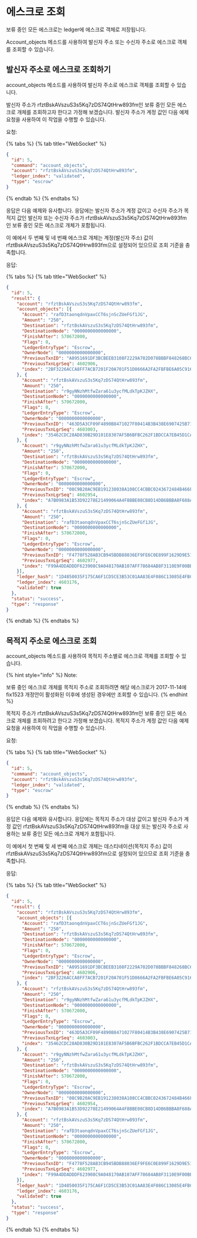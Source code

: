 # 에스크로 조회

보류 중인 모든 에스크로는 ledger에 에스크로 객체로 저장됩니다.

Account\_objects 메소드를 사용하여 발신자 주소 또는 수신자 주소로 에스크로 객체를 조회할 수 있습니다.

## 발신자 주소로 에스크로 조회하기&#x20;

account\_objects 메소드를 사용하여 발신자 주소로 에스크로 객체를 조회할 수 있습니다.

발신자 주소가 rfztBskAVszuS3s5Kq7zDS74QtHrw893fm인 보류 중인 모든 에스크로 개체를 조회하고자 한다고 가정해 보겠습니다. 발신자 주소가 계정 값인 다음 예제 요청을 사용하여 이 작업을 수행할 수 있습니다.

요청:

{% tabs %}
{% tab title="WebSocket" %}
```json
{
  "id": 5,
  "command": "account_objects",
  "account": "rfztBskAVszuS3s5Kq7zDS74QtHrw893fm",
  "ledger_index": "validated",
  "type": "escrow"
}
```
{% endtab %}
{% endtabs %}

응답은 다음 예제와 유사합니다. 응답에는 발신자 주소가 계정 값이고 수신자 주소가 목적지 값인 발신자 또는 수신자 주소가 rfztBskAVszuS3s5Kq7zDS74QtHrw893fm인 보류 중인 모든 에스크로 개체가 포함됩니다.

이 예에서 두 번째 및 네 번째 에스크로 개체는 계정(발신자 주소) 값이 rfztBskAVszuS3s5Kq7zDS74QtHrw893fm으로 설정되어 있으므로 조회 기준을 충족합니다.

응답:

{% tabs %}
{% tab title="WebSocket" %}
```json
{
  "id": 5,
  "result": {
    "account": "rfztBskAVszuS3s5Kq7zDS74QtHrw893fm",
    "account_objects": [{
      "Account": "rafD3taonqdnVpaxCCT6sjnScZUeFGf1JG",
      "Amount": "250",
      "Destination": "rfztBskAVszuS3s5Kq7zDS74QtHrw893fm",
      "DestinationNode": "0000000000000000",
      "FinishAfter": 570672000,
      "Flags": 0,
      "LedgerEntryType": "Escrow",
      "OwnerNode": "0000000000000000",
      "PreviousTxnID": "A0951691DF3BCBEEB3108F2229A702D078BBBF848268BC601E59B68A2E390AAC",
      "PreviousTxnLgrSeq": 4602906,
      "index": "2BF3226ACCA8FF7ACB7201F20A701F51D8666A2FA2FBFBE6A05C9161F9228A18"
    }, {
      "Account": "rfztBskAVszuS3s5Kq7zDS74QtHrw893fm",
      "Amount": "250",
      "Destination": "r9gyNNzhMtfwZara61u3ycfMLdkTpKJZHX",
      "DestinationNode": "0000000000000000",
      "FinishAfter": 570672000,
      "Flags": 0,
      "LedgerEntryType": "Escrow",
      "OwnerNode": "0000000000000000",
      "PreviousTxnID": "463D5A3CF09F4890B8471027F80414B3B438E6907425B71DC324D7118E90A107",
      "PreviousTxnLgrSeq": 4603003,
      "index": "35462CDC28AD830B29D101E8307AF5B6BFBC262F1BDCCA7EB45D1CA3F8B44F53"
    }, {
      "Account": "r9gyNNzhMtfwZara61u3ycfMLdkTpKJZHX",
      "Amount": "250",
      "Destination": "rfztBskAVszuS3s5Kq7zDS74QtHrw893fm",
      "DestinationNode": "0000000000000000",
      "FinishAfter": 570672000,
      "Flags": 0,
      "LedgerEntryType": "Escrow",
      "OwnerNode": "0000000000000000",
      "PreviousTxnID": "08C9B20AC9EB191238038A108CC4CBBC0243672484B466FB42DED0A7DF6A31A1",
      "PreviousTxnLgrSeq": 4602954,
      "index": "A7B0983A1B53D92278E21499064A4F8BBE08CB8D14DB6BBBA8F688AB1D3FDA45"
    }, {
      "Account": "rfztBskAVszuS3s5Kq7zDS74QtHrw893fm",
      "Amount": "250",
      "Destination": "rafD3taonqdnVpaxCCT6sjnScZUeFGf1JG",
      "DestinationNode": "0000000000000000",
      "FinishAfter": 570672000,
      "Flags": 0,
      "LedgerEntryType": "Escrow",
      "OwnerNode": "0000000000000000",
      "PreviousTxnID": "F4778F528AB3CB945BDB88036EF9FE6C0E899F1629D9E51129E3B93CD488395A",
      "PreviousTxnLgrSeq": 4602977,
      "index": "F99A4DDADDDF623908C9A048170AB107AFF78684AB8F3110E9F00BBBC606ABD2"
    }],
    "ledger_hash": "1D4850035F175CA6F1CD5CE3B53C01AA83E4F086C13085E4FBC1EEFCCB345A9B",
    "ledger_index": 4603176,
    "validated": true
  },
  "status": "success",
  "type": "response"
}
```
{% endtab %}
{% endtabs %}

## 목적지 주소로 에스크로 조회&#x20;

account\_objects 메소드를 사용하여 목적지 주소별로 에스크로 객체를 조회할 수 있습니다.

{% hint style="info" %}
Note:

보류 중인 에스크로 개체를 목적지 주소로 조회하려면 해당 에스크로가 2017-11-14에 fix1523 개정안이 활성화된 이후에 생성된 경우에만 조회할 수 있습니다.
{% endhint %}

목적지 주소가 rfztBskAVszuS3s5Kq7zDS74QtHrw893fm인 보류 중인 모든 에스크로 개체를 조회하려고 한다고 가정해 보겠습니다. 목적지 주소가 계정 값인 다음 예제 요청을 사용하여 이 작업을 수행할 수 있습니다.

요청:

{% tabs %}
{% tab title="WebSocket" %}
```json
{
  "id": 5,
  "command": "account_objects",
  "account": "rfztBskAVszuS3s5Kq7zDS74QtHrw893fm",
  "ledger_index": "validated",
  "type": "escrow"
}
```
{% endtab %}
{% endtabs %}

응답은 다음 예제와 유사합니다. 응답에는 목적지 주소가 대상 값이고 발신자 주소가 계정 값인 rfztBskAVszuS3s5Kq7zDS74QtHrw893fm을 대상 또는 발신자 주소로 사용하는 보류 중인 모든 에스크로 개체가 포함됩니다.

이 예에서 첫 번째 및 세 번째 에스크로 개체는 데스티네이션(목적지 주소) 값이 rfztBskAVszuS3s5Kq7zDS74QtHrw893fm으로 설정되어 있으므로 조회 기준을 충족합니다.

응답:

{% tabs %}
{% tab title="WebSocket" %}
```json
{
  "id": 5,
  "result": {
    "account": "rfztBskAVszuS3s5Kq7zDS74QtHrw893fm",
    "account_objects": [{
      "Account": "rafD3taonqdnVpaxCCT6sjnScZUeFGf1JG",
      "Amount": "250",
      "Destination": "rfztBskAVszuS3s5Kq7zDS74QtHrw893fm",
      "DestinationNode": "0000000000000000",
      "FinishAfter": 570672000,
      "Flags": 0,
      "LedgerEntryType": "Escrow",
      "OwnerNode": "0000000000000000",
      "PreviousTxnID": "A0951691DF3BCBEEB3108F2229A702D078BBBF848268BC601E59B68A2E390AAC",
      "PreviousTxnLgrSeq": 4602906,
      "index": "2BF3226ACCA8FF7ACB7201F20A701F51D8666A2FA2FBFBE6A05C9161F9228A18"
    }, {
      "Account": "rfztBskAVszuS3s5Kq7zDS74QtHrw893fm",
      "Amount": "250",
      "Destination": "r9gyNNzhMtfwZara61u3ycfMLdkTpKJZHX",
      "DestinationNode": "0000000000000000",
      "FinishAfter": 570672000,
      "Flags": 0,
      "LedgerEntryType": "Escrow",
      "OwnerNode": "0000000000000000",
      "PreviousTxnID": "463D5A3CF09F4890B8471027F80414B3B438E6907425B71DC324D7118E90A107",
      "PreviousTxnLgrSeq": 4603003,
      "index": "35462CDC28AD830B29D101E8307AF5B6BFBC262F1BDCCA7EB45D1CA3F8B44F53"
    }, {
      "Account": "r9gyNNzhMtfwZara61u3ycfMLdkTpKJZHX",
      "Amount": "250",
      "Destination": "rfztBskAVszuS3s5Kq7zDS74QtHrw893fm",
      "DestinationNode": "0000000000000000",
      "FinishAfter": 570672000,
      "Flags": 0,
      "LedgerEntryType": "Escrow",
      "OwnerNode": "0000000000000000",
      "PreviousTxnID": "08C9B20AC9EB191238038A108CC4CBBC0243672484B466FB42DED0A7DF6A31A1",
      "PreviousTxnLgrSeq": 4602954,
      "index": "A7B0983A1B53D92278E21499064A4F8BBE08CB8D14DB6BBBA8F688AB1D3FDA45"
    }, {
      "Account": "rfztBskAVszuS3s5Kq7zDS74QtHrw893fm",
      "Amount": "250",
      "Destination": "rafD3taonqdnVpaxCCT6sjnScZUeFGf1JG",
      "DestinationNode": "0000000000000000",
      "FinishAfter": 570672000,
      "Flags": 0,
      "LedgerEntryType": "Escrow",
      "OwnerNode": "0000000000000000",
      "PreviousTxnID": "F4778F528AB3CB945BDB88036EF9FE6C0E899F1629D9E51129E3B93CD488395A",
      "PreviousTxnLgrSeq": 4602977,
      "index": "F99A4DDADDDF623908C9A048170AB107AFF78684AB8F3110E9F00BBBC606ABD2"
    }],
    "ledger_hash": "1D4850035F175CA6F1CD5CE3B53C01AA83E4F086C13085E4FBC1EEFCCB345A9B",
    "ledger_index": 4603176,
    "validated": true
  },
  "status": "success",
  "type": "response"
}
```
{% endtab %}
{% endtabs %}
